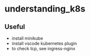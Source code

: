 # understanding_k8s

## Useful

- install minikube
- install vscode kubernetes plugin
- to check tcp, see ingress-nginx

